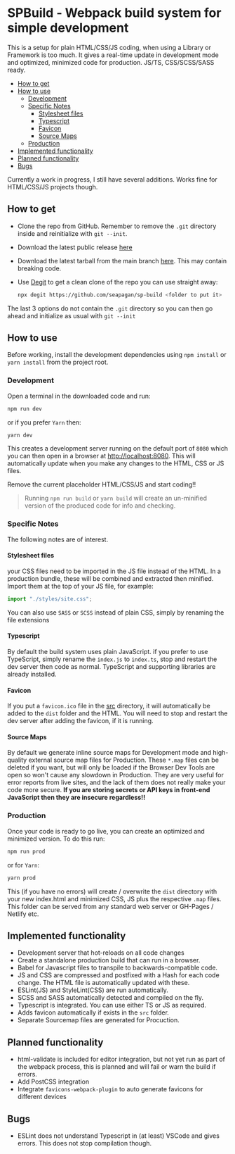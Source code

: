 # SPBuild - Webpack build system for simple development <!-- omit in toc -->

This is a setup for plain HTML/CSS/JS coding, when using a Library or Framework
is too much. It gives a real-time update in development mode and optimized,
minimized code for production. JS/TS, CSS/SCSS/SASS ready.

- [How to get](#how-to-get)
- [How to use](#how-to-use)
  - [Development](#development)
  - [Specific Notes](#specific-notes)
    - [Stylesheet files](#stylesheet-files)
    - [Typescript](#typescript)
    - [Favicon](#favicon)
    - [Source Maps](#source-maps)
  - [Production](#production)
- [Implemented functionality](#implemented-functionality)
- [Planned functionality](#planned-functionality)
- [Bugs](#bugs)

Currently a work in progress, I still have several additions. Works fine for
HTML/CSS/JS projects though.

## How to get

- Clone the repo from GitHub. Remember to remove the `.git` directory inside and
reinitialize with `git --init`.
- Download the latest public release [here](https://github.com/seapagan/sp-build/releases/latest)
- Download the latest tarball from the main branch
  [here](https://github.com/seapagan/sp-build/archive/main.tar.gz). This may
  contain breaking code.
- Use [Degit](https://github.com/Rich-Harris/degit) to get a clean clone of the
  repo you can use straight away:

  ```bash
  npx degit https://github.com/seapagan/sp-build <folder to put it>
  ```

The last 3 options do not contain the `.git` directory so you can then go ahead
and initialize as usual with `git --init`

## How to use

Before working, install the development dependencies using `npm install` or
`yarn install` from the project root.

### Development

Open a terminal in the downloaded code and run:

```bash
npm run dev
```

or if you prefer `Yarn` then:

```bash
yarn dev
```

This creates a development server running on the default port of `8080` which
you can then open in a browser at <http://localhost:8080>. This will
automatically update when you make any changes to the HTML, CSS or JS files.

Remove the current placeholder HTML/CSS/JS and start coding!!

> Running `npm run build` or `yarn build` will create an un-minified version of
> the produced code for info and checking.

### Specific Notes

The following notes are of interest.

#### Stylesheet files

your CSS files need to be imported in the JS file instead of the HTML. In a
production bundle, these will be combined and extracted then minified. Import
them at the top of your JS file, for example:

```javascript
import "./styles/site.css";
```

You can also use `SASS` or `SCSS` instead of plain CSS, simply by renaming the
file extensions

#### Typescript

By default the build system uses plain JavaScript. if you prefer to use
TypeScript, simply rename the `index.js` to `index.ts`, stop and restart the dev
server then code as normal.
TypeScript and supporting libraries are already installed.

#### Favicon

If you put a `favicon.ico` file in the [src](src) directory, it will
automatically be added to the `dist` folder and the HTML. You will need to stop
and restart the dev server after adding the favicon, if it is running.

#### Source Maps

By default we generate inline source maps for Development mode and high-quality
external source map files for Production. These `*.map` files can be deleted if
you want, but will only be loaded if the Browser Dev Tools are open so won't
cause any slowdown in Production. They are very useful for error reports from
live sites, and the lack of them does not really make your code more secure.
**If you are storing secrets or API keys in front-end JavaScript then they are
insecure regardless!!**

### Production

Once your code is ready to go live, you can create an optimized and minimized
version. To do this run:

```bash
npm run prod
```

or for `Yarn`:

```bash
yarn prod
```

This (if you have no errors) will create / overwrite the `dist` directory with
your new index.html and minimized CSS, JS plus the respective `.map` files. This
folder can be served from any standard web server or GH-Pages / Netlify etc.

## Implemented functionality

- Development server that hot-reloads on all code changes
- Create a standalone production build that can run in a browser.
- Babel for Javascript files to transpile to backwards-compatible code.
- JS and CSS are compressed and postfixed with a Hash for each code change. The
  HTML file is automatically updated with these.
- ESLint(JS) and StyleLint(CSS) are run automatically.
- SCSS and SASS automatically detected and compiled on the fly.
- Typescript is integrated. You can use either TS or JS as required.
- Adds favicon automatically if exists in the `src` folder.
- Separate Sourcemap files are generated for Procuction.

## Planned functionality

- html-validate is included for editor integration, but not yet run
  as part of the webpack process, this is planned and will fail or warn the
  build if errors.
- Add PostCSS integration
- Integrate `favicons-webpack-plugin` to auto generate favicons for different
  devices

## Bugs

- ESLint does not understand Typescript in (at least) VSCode and gives errors.
  This does not stop compilation though.
